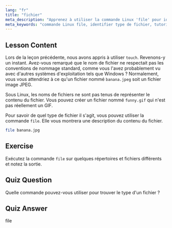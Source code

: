 ```yaml
---
lang: "fr"
title: "fichier"
meta_description: "Apprenez à utiliser la commande Linux 'file' pour identifier les types et le contenu des fichiers. Comprenez les conventions de nommage des fichiers Linux avec ce guide convivial pour débutants."
meta_keywords: "commande Linux file, identifier type de fichier, tutoriel Linux, nommage de fichiers, Linux débutant, guide Linux"
---
```


## Lesson Content

Lors de la leçon précédente, nous avons appris à utiliser `touch`. Revenons-y un instant. Avez-vous remarqué que le nom de fichier ne respectait pas les conventions de nommage standard, comme vous l'avez probablement vu avec d'autres systèmes d'exploitation tels que Windows ? Normalement, vous vous attendriez à ce qu'un fichier nommé `banana.jpeg` soit un fichier image JPEG.

Sous Linux, les noms de fichiers ne sont pas tenus de représenter le contenu du fichier. Vous pouvez créer un fichier nommé `funny.gif` qui n'est pas réellement un GIF.

Pour savoir de quel type de fichier il s'agit, vous pouvez utiliser la commande `file`. Elle vous montrera une description du contenu du fichier.

```bash
file banana.jpg
```

## Exercise

Exécutez la commande `file` sur quelques répertoires et fichiers différents et notez la sortie.

## Quiz Question

Quelle commande pouvez-vous utiliser pour trouver le type d'un fichier ?

## Quiz Answer

file

